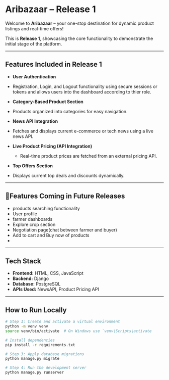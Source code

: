 #  Aribazaar – Release 1

Welcome to **Aribazaar** – your one-stop destination for dynamic product listings and real-time offers!

This is **Release 1**, showcasing the core functionality to demonstrate the initial stage of the platform.

---

## Features Included in Release 1

-  **User Authentication**  
  - Registration, Login, and Logout functionality using secure sessions or tokens and allows users into the dashboard according to thier role.

-  **Category-Based Product Section**  
  - Products organized into categories for easy navigation.

-  **News API Integration**  
  - Fetches and displays current e-commerce or tech news using a live news API.

- **Live Product Pricing (API Integration)**  
  - Real-time product prices are fetched from an external pricing API.

-  **Top Offers Section**  
  - Displays current top deals and discounts dynamically.

---

## 🚫Features Coming in Future Releases

- products searching functionality
- User profile
- farmer dashboards
- Explore crop section
- Negotiation page(chat between farmer and buyer)  
- Add to cart and Buy now of products 
-   

---

##  Tech Stack

- **Frontend:** HTML, CSS, JavaScript 
- **Backend:** Django
- **Database:** PostgreSQL
- **APIs Used:** NewsAPI, Product Pricing API

---

##  How to Run Locally

```bash
# Step 1: Create and activate a virtual environment
python -m venv venv
source venv/bin/activate  # On Windows use `venv\Scripts\activate

# Install dependencies
pip install -r requirements.txt

# Step 3: Apply database migrations
python manage.py migrate

# Step 4: Run the development server
python manage.py runserver